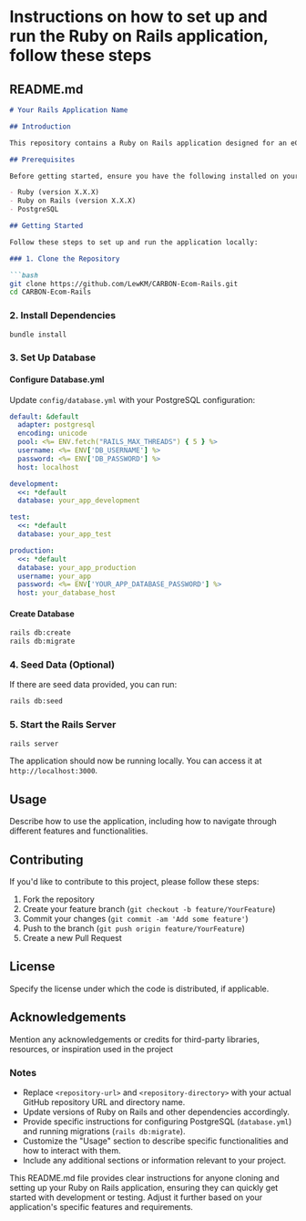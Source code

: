 # Instructions on how to set up and run the Ruby on Rails application, follow these steps

## README.md

```markdown
# Your Rails Application Name

## Introduction

This repository contains a Ruby on Rails application designed for an eCommerce platform. It includes various models and relationships to manage users, vendors, products, orders, and more.

## Prerequisites

Before getting started, ensure you have the following installed on your system:

- Ruby (version X.X.X)
- Ruby on Rails (version X.X.X)
- PostgreSQL

## Getting Started

Follow these steps to set up and run the application locally:

### 1. Clone the Repository

```bash
git clone https://github.com/LewKM/CARBON-Ecom-Rails.git
cd CARBON-Ecom-Rails
```

### 2. Install Dependencies

```bash
bundle install
```

### 3. Set Up Database

#### Configure Database.yml

Update `config/database.yml` with your PostgreSQL configuration:

```yaml
default: &default
  adapter: postgresql
  encoding: unicode
  pool: <%= ENV.fetch("RAILS_MAX_THREADS") { 5 } %>
  username: <%= ENV['DB_USERNAME'] %>
  password: <%= ENV['DB_PASSWORD'] %>
  host: localhost

development:
  <<: *default
  database: your_app_development

test:
  <<: *default
  database: your_app_test

production:
  <<: *default
  database: your_app_production
  username: your_app
  password: <%= ENV['YOUR_APP_DATABASE_PASSWORD'] %>
  host: your_database_host
```

#### Create Database

```bash
rails db:create
rails db:migrate
```

### 4. Seed Data (Optional)

If there are seed data provided, you can run:

```bash
rails db:seed
```

### 5. Start the Rails Server

```bash
rails server
```

The application should now be running locally. You can access it at `http://localhost:3000`.

## Usage

Describe how to use the application, including how to navigate through different features and functionalities.

## Contributing

If you'd like to contribute to this project, please follow these steps:

1. Fork the repository
2. Create your feature branch (`git checkout -b feature/YourFeature`)
3. Commit your changes (`git commit -am 'Add some feature'`)
4. Push to the branch (`git push origin feature/YourFeature`)
5. Create a new Pull Request

## License

Specify the license under which the code is distributed, if applicable.

## Acknowledgements

Mention any acknowledgements or credits for third-party libraries, resources, or inspiration used in the project

### Notes

- Replace `<repository-url>` and `<repository-directory>` with your actual GitHub repository URL and directory name.
- Update versions of Ruby on Rails and other dependencies accordingly.
- Provide specific instructions for configuring PostgreSQL (`database.yml`) and running migrations (`rails db:migrate`).
- Customize the "Usage" section to describe specific functionalities and how to interact with them.
- Include any additional sections or information relevant to your project.

This README.md file provides clear instructions for anyone cloning and setting up your Ruby on Rails application, ensuring they can quickly get started with development or testing. Adjust it further based on your application's specific features and requirements.
